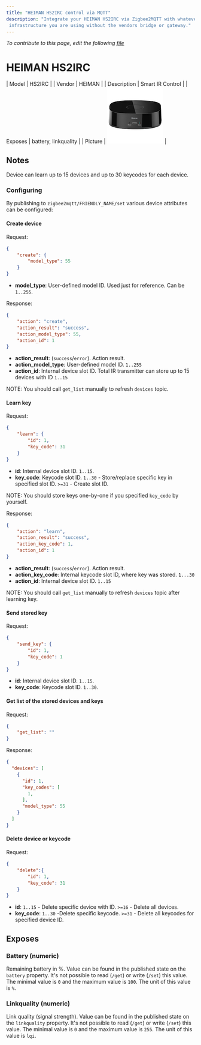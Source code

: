 ```yaml
---
title: "HEIMAN HS2IRC control via MQTT"
description: "Integrate your HEIMAN HS2IRC via Zigbee2MQTT with whatever smart home
 infrastructure you are using without the vendors bridge or gateway."
---
```


*To contribute to this page, edit the following
[file](https://github.com/Koenkk/zigbee2mqtt.io/blob/master/docs/devices/HS2IRC.md)*

# HEIMAN HS2IRC

| Model | HS2IRC  |
| Vendor  | HEIMAN  |
| Description | Smart IR Control |
| Exposes | battery, linkquality |
| Picture | ![HEIMAN HS2IRC](../../public/images/devices/HS2IRC.jpg) |

## Notes


Device can learn up to 15 devices and up to 30 keycodes for each device.

### Configuring
By publishing to `zigbee2mqtt/FRIENDLY_NAME/set` various device attributes can be configured:

#### Create device

Request:
```json
{
    "create": {
        "model_type": 55
    }
}
```

- **model_type**: User-defined model ID. Used just for reference. Can be `1..255`.

Response:
```json
{
    "action": "create",
    "action_result": "success",
    "action_model_type": 55,
    "action_id": 1
}
```

- **action_result**: (`success`/`error`). Action result.
- **action_model_type**: User-defined model ID. `1..255`
- **action_id**: Internal device slot ID. Total IR transmitter can store up to 15 devices with ID `1..15`

NOTE: You should call `get_list` manually to refresh `devices` topic.

#### Learn key

Request:
```json
{
    "learn": {
        "id": 1,
        "key_code": 31
    }
}
```

- **id**: Internal device slot ID. `1..15`.
- **key_code**: Keycode slot ID. `1..30` - Store/replace specific key in specified slot ID. `>=31` - Create slot ID.

NOTE: You should store keys one-by-one if you specified `key_code` by yourself.

Response:
```json
{
    "action": "learn",
    "action_result": "success",
    "action_key_code": 1,
    "action_id": 1
}
```

- **action_result**: (`success`/`error`). Action result.
- **action_key_code**: Internal keycode slot ID, where key was stored. `1...30`
- **action_id**: Internal device slot ID. `1..15`

NOTE: You should call `get_list` manually to refresh `devices` topic after learning key.

#### Send stored key

Request:
```json
{
    "send_key": {
        "id": 1,
        "key_code": 1
    }
}
```

- **id**: Internal device slot ID. `1..15`.
- **key_code**: Keycode slot ID. `1..30`.

#### Get list of the stored devices and keys

Request:
```json
{
    "get_list": ""
}
```

Response:

```json
{
  "devices": [
    {
      "id": 1,
      "key_codes": [
        1,
      ],
      "model_type": 55
    }
  ]
}
```


#### Delete device or keycode

Request:
```json
{
    "delete":{
        "id": 1,
        "key_code": 31
    }
}
```

- **id**: `1..15` - Delete specific device with ID. `>=16` - Delete all devices.
- **key_code**: `1..30` -Delete specific keycode. `>=31` - Delete all keycodes for specified device ID.



## Exposes

### Battery (numeric)
Remaining battery in %.
Value can be found in the published state on the `battery` property.
It's not possible to read (`/get`) or write (`/set`) this value.
The minimal value is `0` and the maximum value is `100`.
The unit of this value is `%`.

### Linkquality (numeric)
Link quality (signal strength).
Value can be found in the published state on the `linkquality` property.
It's not possible to read (`/get`) or write (`/set`) this value.
The minimal value is `0` and the maximum value is `255`.
The unit of this value is `lqi`.

